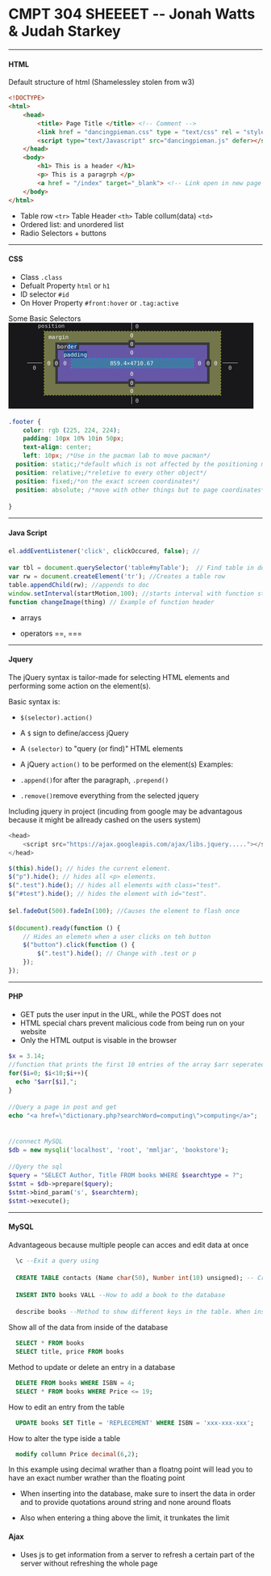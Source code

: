 # CMPT 304 SHEEEET -- Jonah Watts & Judah Starkey

---

#### HTML

Default structure of html (Shamelessley stolen from w3)

```html
<!DOCTYPE>
<html>
    <head>
        <title> Page Title </title> <!-- Comment -->
        <link href = "dancingpieman.css" type = "text/css" rel = "stylesheet"> <!--Links the css sheet-->
        <script type="text/Javascript" src="dancingpieman.js" defer></script>  <!--Preloads and links the JS-->
    </head>
    <body>
        <h1> This is a header </h1>
        <p> This is a paragrph </p>
        <a href = "/index" target="_blank"> <!-- Link open in new page -->
    </body>
</html>
```

-   Table row `<tr>` Table Header `<th>` Table collum(data) `<td>`
-   Ordered list: and unordered list
-   Radio Selectors + buttons

---

#### CSS

-   Class `.class`
-   Defualt Property `html` or `h1`
-   ID selector `#id`
-   On Hover Property `#front:hover` or `.tag:active`

Some Basic Selectors
![alt text](ss.jpg "Title")

```css
.footer {
	color: rgb (225, 224, 224);
	padding: 10px 10% 10in 50px;
	text-align: center;
	left: 10px; /*Use in the pacman lab to move pacman*/
  position: static;/*default which is not affected by the positioning modifiers*/
  position: relative;/*reletive to every other object*/
  position: fixed;/*on the exact screen coordinates*/
  position: absolute; /*move with other things but to page coordinates*/
  
}
```

---

#### Java Script

```js
el.addEventListener('click', clickOccured, false); //

var tbl = document.querySelector('table#myTable');  // Find table in document
var rw = document.createElement('tr'); //Creates a table row
table.appendChild(rw); //appends to doc
window.setInterval(startMotion,100); //starts interval with function startMotion and time of 100ms
function changeImage(thing) // Example of function header
```

-   arrays

-   operators ==, ===

---

#### Jquery

The jQuery syntax is tailor-made for selecting HTML elements and performing some action on the element(s).

Basic syntax is:

-   `$(selector).action()`

-   A `$` sign to define/access jQuery

-   A `(selector)` to "query (or find)" HTML elements

-   A jQuery `action()` to be performed on the element(s)
    Examples:

-   `.append()`for after the paragraph, `.prepend()`

-   `.remove()`remove everything from the selected jquery

Including jquery in project (incuding from google may be advantagous because it might be allready cashed on the users system)

```js
<head>
	<script src="https://ajax.googleapis.com/ajax/libs.jquery....."></script>
</head>
```

```js
$(this).hide(); // hides the current element.
$("p").hide(); // hides all <p> elements.
$(".test").hide(); // hides all elements with class="test".
$("#test").hide(); // hides the element with id="test".

$el.fadeOut(500).fadeIn(100); //Causes the element to flash once

$(document).ready(function () {
	// Hides an elemetn when a user clicks on teh button
	$("button").click(function () {
		$(".test").hide(); // Change with .test or p
	});
});
```

---

#### PHP

-   GET puts the user input in the URL, while the POST does not
-   HTML special chars prevent malicious code from being run on your website
-   Only the HTML output is visable in the browser

```php
$x = 3.14;
//function that prints the first 10 entries of the array $arr seperated by a comma
for($i=0; $i<10;$i++){
  echo "$arr[$i],";
}

//Query a page in post and get
echo "<a href=\"dictionary.php?searchWord=computing\">computing</a>";


//connect MySQL
$db = new mysqli('localhost', 'root', 'mmljar', 'bookstore');

//Qyery the sql
$query = "SELECT Author, Title FROM books WHERE $searchtype = ?";
$stmt = $db->prepare($query);
$stmt->bind_param('s', $searchterm);
$stmt->execute();
```

---

#### MySQL

Advantageous because multiple people can acces and edit data at once

```sql
  \c --Exit a query using

  CREATE TABLE contacts (Name char(50), Number int(10) unsigned); -- Create a database

  INSERT INTO books VALL --How to add a book to the database

  describe books --Method to show different keys in the table. When inserting duplicate data will show duplicate data in table.
```

Show all of the data from inside of the database

```sql
  SELECT * FROM books
  SELECT title, price FROM books
```

Method to update or delete an entry in a database

```sql
  DELETE FROM books WHERE ISBN = 4;
  SELECT * FROM books WHERE Price <= 19;
```

How to edit an entry from the table

```sql
  UPDATE books SET Title = 'REPLECEMENT' WHERE ISBN = 'xxx-xxx-xxx';
```

How to alter the type iside a table

```sql
  modify collumn Price decimal(6,2);
```

In this example using decimal wrather than a floatng point will lead you to have an exact number wrather than the floating point

-   When inserting into the database, make sure to insert the data in order and to provide quotations around string and none around floats

-   Also when entering a thing above the limit, it trunkates the limit

#### Ajax

-   Uses js to get information from a server to refresh a certain part of the server without refreshing the whole page
